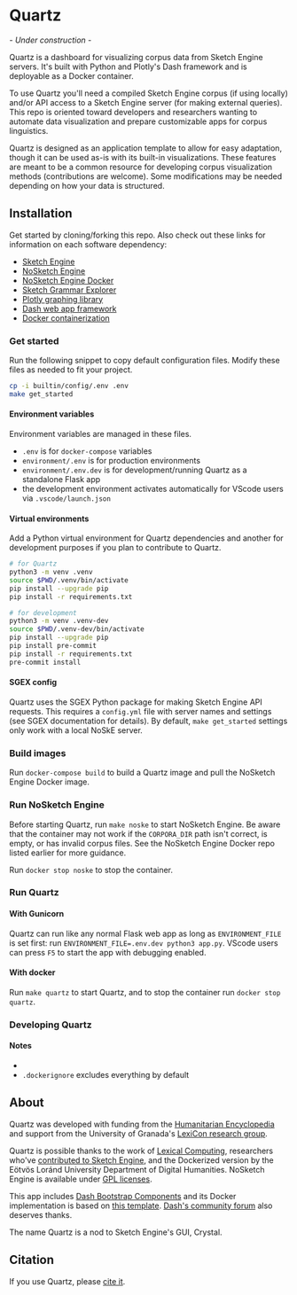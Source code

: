 # Quartz

*- Under construction -*

Quartz is a dashboard for visualizing corpus data from Sketch Engine servers. It's built with Python and Plotly's Dash framework and is deployable as a Docker container.

To use Quartz you'll need a compiled Sketch Engine corpus (if using locally) and/or API access to a Sketch Engine server (for making external queries). This repo is oriented toward developers and researchers wanting to automate data visualization and prepare customizable apps for corpus linguistics.

Quartz is designed as an application template to allow for easy adaptation, though it can be used as-is with its built-in visualizations. These features are meant to be a common resource for developing corpus visualization methods (contributions are welcome). Some modifications may be needed depending on how your data is structured.

## Installation

Get started by cloning/forking this repo. Also check out these links for information on each software dependency:

- [Sketch Engine](https://www.sketchengine.eu/)
- [NoSketch Engine](https://nlp.fi.muni.cz/trac/noske)
- [NoSketch Engine Docker](https://github.com/ELTE-DH/NoSketch-Engine-Docker)
- [Sketch Grammar Explorer](https://github.com/engisalor/sketch-grammar-explorer)
- [Plotly graphing library](https://plotly.com/python/)
- [Dash web app framework](https://dash.plotly.com/)
- [Docker containerization](https://www.docker.com/)

### Get started

Run the following snippet to copy default configuration files. Modify these files as needed to fit your project.

```bash
cp -i builtin/config/.env .env
make get_started
```

#### Environment variables

Environment variables are managed in these files.

- `.env` is for `docker-compose` variables
- `environment/.env` is for production environments
- `environment/.env.dev` is for development/running Quartz as a standalone Flask app
- the development environment activates automatically for VScode users via `.vscode/launch.json`

#### Virtual environments

Add a Python virtual environment for Quartz dependencies and another for development purposes if you plan to contribute to Quartz.

```bash
# for Quartz
python3 -m venv .venv
source $PWD/.venv/bin/activate
pip install --upgrade pip
pip install -r requirements.txt

# for development
python3 -m venv .venv-dev
source $PWD/.venv-dev/bin/activate
pip install --upgrade pip
pip install pre-commit
pip install -r requirements.txt
pre-commit install
```

#### SGEX config

Quartz uses the SGEX Python package for making Sketch Engine API requests. This requires a `config.yml` file with server names and settings (see SGEX documentation for details). By default, `make get_started` settings only work with a local NoSkE server.

### Build images

Run `docker-compose build` to build a Quartz image and pull the NoSketch Engine Docker image.

### Run NoSketch Engine

Before starting Quartz, run `make noske` to start NoSketch Engine. Be aware that the container may not work if the `CORPORA_DIR` path isn't correct, is empty, or has invalid corpus files. See the NoSketch Engine Docker repo listed earlier for more guidance.

Run `docker stop noske` to stop the container.

### Run Quartz

#### With Gunicorn

Quartz can run like any normal Flask web app as long as `ENVIRONMENT_FILE` is set first: run `ENVIRONMENT_FILE=.env.dev python3 app.py`. VScode users can press `F5` to start the app with debugging enabled.

#### With docker

Run `make quartz` to start Quartz, and to stop the container run `docker stop quartz`.

### Developing Quartz

#### Notes 

- 
- `.dockerignore` excludes everything by default

## About

Quartz was developed with funding from the [Humanitarian Encyclopedia](https://humanitarianencyclopedia.org) and support from the University of Granada's [LexiCon research group](http://lexicon.ugr.es).

Quartz is possible thanks to the work of [Lexical Computing](https://www.lexicalcomputing.com/), researchers who've [contributed to Sketch Engine](https://www.sketchengine.eu/bibliography-of-sketch-engine/), and the Dockerized version by the Eötvös Loránd University Department of Digital Humanities. NoSketch Engine is available under [GPL licenses](https://nlp.fi.muni.cz/trac/noske).

This app includes [Dash Bootstrap Components](https://dash-bootstrap-components.opensource.faculty.ai/) and its Docker implementation is based on [this template](https://github.com/CzakoZoltan08/dash-clean-architecture-template). [Dash's community forum](https://community.plotly.com/) also deserves thanks.

The name Quartz is a nod to Sketch Engine's GUI, Crystal.

## Citation

If you use Quartz, please [cite it](/CITATION.cff).
